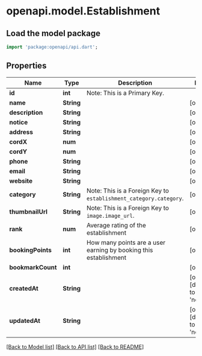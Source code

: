 # openapi.model.Establishment

## Load the model package
```dart
import 'package:openapi/api.dart';
```

## Properties
Name | Type | Description | Notes
------------ | ------------- | ------------- | -------------
**id** | **int** | Note: This is a Primary Key.<pk/> | 
**name** | **String** |  | [optional] 
**description** | **String** |  | [optional] 
**notice** | **String** |  | [optional] 
**address** | **String** |  | [optional] 
**cordX** | **num** |  | [optional] 
**cordY** | **num** |  | [optional] 
**phone** | **String** |  | [optional] 
**email** | **String** |  | [optional] 
**website** | **String** |  | [optional] 
**category** | **String** | Note: This is a Foreign Key to `establishment_category.category`.<fk table='establishment_category' column='category'/> | [optional] 
**thumbnailUrl** | **String** | Note: This is a Foreign Key to `image.image_url`.<fk table='image' column='image_url'/> | [optional] 
**rank** | **num** | Average rating of the establishment | [optional] 
**bookingPoints** | **int** | How many points are a user earning by booking this establishment | [optional] 
**bookmarkCount** | **int** |  | [optional] 
**createdAt** | **String** |  | [optional] [default to 'now()']
**updatedAt** | **String** |  | [optional] [default to 'now()']

[[Back to Model list]](../README.md#documentation-for-models) [[Back to API list]](../README.md#documentation-for-api-endpoints) [[Back to README]](../README.md)


